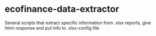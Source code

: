 # ecofinance-data-extractor
Several scripts that extract specific information from .xlsx reports, give html-response and put info to .xlsx-config file
